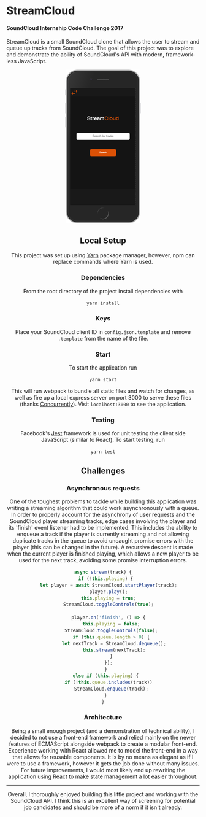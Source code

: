 # StreamCloud
#### SoundCloud Internship Code Challenge 2017

StreamCloud is a small SoundCloud clone that allows the user to stream and queue up tracks from SoundCloud. The goal of this project was to explore and demonstrate the ability of SoundCloud's API with modern, framework-less JavaScript.

<div style="text-align: center;">
  <img src="./screenshot-home.png" height=400 />
<div>

## Local Setup

This project was set up using [Yarn](https://github.com/yarnpkg/yarn) package manager, however, npm can replace commands where Yarn is used.

### Dependencies

From the root directory of the project install dependencies with
```
yarn install
```

### Keys

Place your SoundCloud client ID in `config.json.template` and remove `.template` from the name of the file.

### Start

To start the application run
```
yarn start
```

This will run webpack to bundle all static files and watch for changes, as well as fire up a local express server on port 3000 to serve these files (thanks [Concurrently](https://github.com/kimmobrunfeldt/concurrently)). Visit `localhost:3000` to see the application.

### Testing

Facebook's [Jest](https://github.com/facebook/jest) framework is used for unit testing the client side JavaScript (similar to React). To start testing, run
```
yarn test
```

## Challenges

### Asynchronous requests

One of the toughest problems to tackle while building this application was writing a streaming algorithm that could work asynchronously with a queue. In order to properly account for the asynchrony of user requests and the SoundCloud player streaming tracks, edge cases involving the player and its 'finish' event listener had to be implemented. This includes the ability to enqueue a track if the player is currently streaming and not allowing duplicate tracks in the queue to avoid uncaught promise errors with the player (this can be changed in the future). A recursive descent is made when the current player is finished playing, which allows a new player to be used for the next track, avoiding some promise interruption errors.
```JavaScript
async stream(track) {
  if (!this.playing) {
    let player = await StreamCloud.startPlayer(track);
    player.play();
    this.playing = true;
    StreamCloud.toggleControls(true);

    player.on('finish', () => {
      this.playing = false;
      StreamCloud.toggleControls(false);
      if (this.queue.length > 0) {
        let nextTrack = StreamCloud.dequeue();
        this.stream(nextTrack);
      }
    });
  }
  else if (this.playing) {
    if (!this.queue.includes(track))
      StreamCloud.enqueue(track);
  }
}
```

### Architecture

Being a small enough project (and a demonstration of technical ability), I decided to not use a front-end framework and relied mainly on the newer features of ECMAScript alongside webpack to create a modular front-end. Experience working with React allowed me to model the front-end in a way that allows for reusable components. It is by no means as elegant as if I were to use a framework, however it gets the job done without many issues. For future improvements, I would most likely end up rewriting the application using React to make state management a lot easier throughout.

----
Overall, I thoroughly enjoyed building this little project and working with the SoundCloud API. I think this is an excellent way of screening for potential job candidates and should be more of a norm if it isn't already.
